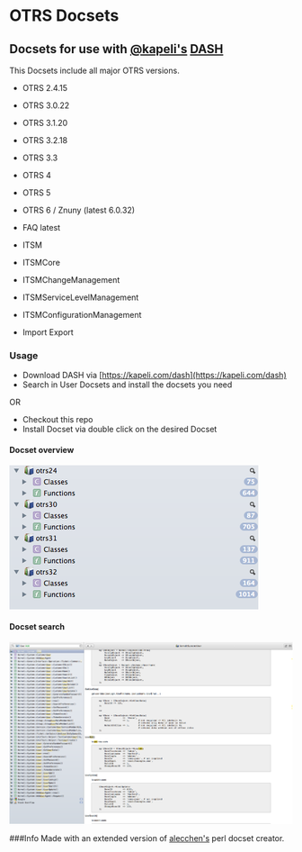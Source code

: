 OTRS Docsets
=========

## Docsets for use with [@kapeli's](https://twitter.com/kapeli) [DASH](http://kapeli.com/dash)

This Docsets include all major OTRS versions.

* OTRS 2.4.15
* OTRS 3.0.22
* OTRS 3.1.20
* OTRS 3.2.18
* OTRS 3.3
* OTRS 4
* OTRS 5
* OTRS 6 / Znuny (latest 6.0.32)

* FAQ latest
* ITSM
* ITSMCore
* ITSMChangeManagement
* ITSMServiceLevelManagement
* ITSMConfigurationManagement
* Import Export

### Usage ###

* Download DASH via [https://kapeli.com/dash](https://kapeli.com/dash)
* Search in User Docsets and install the docsets you need

OR 

* Checkout this repo
* Install Docset via double click on the desired Docset

#### Docset overview
![Docset Overview](https://github.com/hanneshal/OTRS-Docsets/raw/master/img/DocsetOverview.png "Docset Overview")
#### Docset search
![Docset Search](https://github.com/hanneshal/OTRS-Docsets/raw/master/img/DashSearch.png "Dash Search")


###Info
Made with an extended version of [alecchen's](https://github.com/alecchen/perl_docset) perl docset creator.
